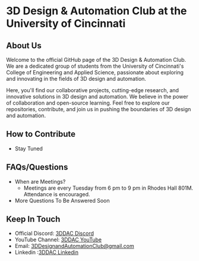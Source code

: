 # 3D Design & Automation Club at the University of Cincinnati
## About Us

Welcome to the official GitHub page of the 3D Design & Automation Club. We are a dedicated group of students from the University of Cincinnati's College of Engineering and Applied Science, passionate about exploring and innovating in the fields of 3D design and automation. 

Here, you'll find our collaborative projects, cutting-edge research, and innovative solutions in 3D design and automation. We believe in the power of collaboration and open-source learning. Feel free to explore our repositories, contribute, and join us in pushing the boundaries of 3D design and automation.

## How to Contribute
- Stay Tuned
## FAQs/Questions
- When are Meetings?
  - Meetings are every Tuesday from 6 pm to 9 pm in Rhodes Hall 801M. Attendance is encouraged.
- More Questions To Be Answered Soon
## Keep In Touch
- Official Discord: [3DDAC Discord](https://discord.gg/zMQCnrydQw)
- YouTube Channel: [3DDAC YouTube](https://www.youtube.com/@3DDAC)
- Email: [3DDesignandAutomationClub@gmail.com](mailto:3DDesignandAutomationClub@gmail.com)
- Linkedin :[3DDAC Linkedin](https://www.linkedin.com/groups/13046147/)

